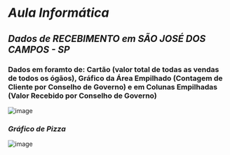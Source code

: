 # *Aula Informática*

## *Dados de RECEBIMENTO em SÃO JOSÉ DOS CAMPOS - SP*

### Dados em foramto de: Cartão (valor total de todas as vendas de todos os ógãos), Gráfico da Área Empilhado (Contagem de Cliente por Conselho de Governo) e em Colunas Empilhadas (Valor Recebido por Conselho de Governo)
![image](https://github.com/danielejesus/AulaInfor/assets/102192948/97b7c208-4f9a-464e-ae72-64bbcc866543)

### *Gráfico de Pizza*
![image](https://github.com/danielejesus/AulaInfor/assets/102192948/a49a8927-5fbf-462c-a235-56f858bc354c)
